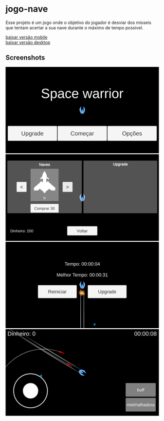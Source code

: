 # jogo-nave
Esse projeto é um jogo onde o objetivo do jogador é desviar dos misseis que tentam acertar a sua nave durante o máximo de tempo possivel.

[baixar versão mobile](https://docs.google.com/uc?export=download&id=1cJpI2dl-SpODTofNyzB_W71K-jFizVYD)<br/>
[baixar versão desktop](https://docs.google.com/uc?export=download&id=1nbKegQ4SVEP9Yqn_3ep0YaJiJILFMWUW)

## Screenshots
![screenShot01](https://github.com/gabrielSoares522/jogo-nave/blob/master/imagens/Screenshot_01.png)
![screenShot02](https://github.com/gabrielSoares522/jogo-nave/blob/master/imagens/Screenshot_02.png)
![screenShot03](https://github.com/gabrielSoares522/jogo-nave/blob/master/imagens/Screenshot_03.png)
![screenShot04](https://github.com/gabrielSoares522/jogo-nave/blob/master/imagens/Screenshot_04.png)
